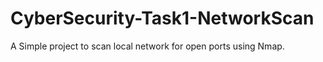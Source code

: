 # CyberSecurity-Task1-NetworkScan
A Simple project to scan local network for open ports using Nmap.
